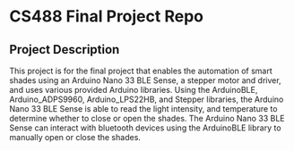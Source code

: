 # CS488 Final Project Repo

## Project Description

This project is for the final project that enables the automation of smart shades using an Arduino Nano 33 BLE Sense, a stepper motor and driver, and uses various provided Arduino libraries.
Using the ArduinoBLE, Arduino_ADPS9960, Arduino_LPS22HB, and Stepper libraries, the Arduino Nano 33 BLE Sense is able to read the light intensity, and temperature to determine whether to close or open the shades.
The Arduino Nano 33 BLE Sense can interact with bluetooth devices using the ArduinoBLE library to manually open or close the shades.
